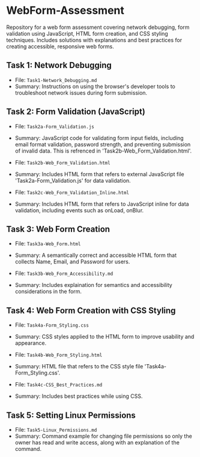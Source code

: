 # WebForm-Assessment
Repository for a web form assessment covering network debugging, form validation using JavaScript, HTML form creation, and CSS styling techniques. Includes solutions with explanations and best practices for creating accessible, responsive web forms.

## Task 1: Network Debugging
- File: `Task1-Network_Debugging.md`
- Summary: Instructions on using the browser's developer tools to troubleshoot network issues during form submission.

## Task 2: Form Validation (JavaScript)
- File: `Task2a-Form_Validation.js`
- Summary: JavaScript code for validating form input fields, including email format validation, password strength, and preventing submission of invalid data. This is refrenced in 'Task2b-Web_Form_Validation.html'.

- File: `Task2b-Web_Form_Validation.html`
- Summary: Includes HTML form that refers to external JavaScript file 'Task2a-Form_Validation.js' for data validation.

- File: `Task2c-Web_Form_Validation_Inline.html`
- Summary: Includes HTML form that refers to JavaScript inline for data validation, including events such as onLoad, onBlur.

## Task 3: Web Form Creation
- File: `Task3a-Web_Form.html`
- Summary: A semantically correct and accessible HTML form that collects Name, Email, and Password for users.

- File: `Task3b-Web_Form_Accessibility.md`
- Summary: Includes explaination for semantics and accessibility considerations in the form.

## Task 4: Web Form Creation with CSS Styling
- File: `Task4a-Form_Styling.css`
- Summary: CSS styles applied to the HTML form to improve usability and appearance.

- File: `Task4b-Web_Form_Styling.html`
- Summary: HTML file that refers to the CSS style file 'Task4a-Form_Styling.css'.

- File: `Task4c-CSS_Best_Practices.md`
- Summary: Includes best practices while using CSS.

## Task 5: Setting Linux Permissions
- File: `Task5-Linux_Permissions.md`
- Summary: Command example for changing file permissions so only the owner has read and write access, along with an explanation of the command.
